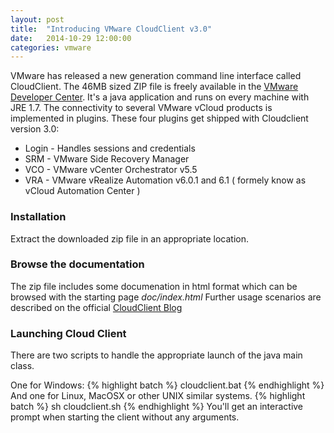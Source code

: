 ```yaml
---
layout: post
title:  "Introducing VMware CloudClient v3.0"
date:   2014-10-29 12:00:00
categories: vmware
---
```


VMware has released a new generation command line interface called CloudClient.
The 46MB sized ZIP file is freely available in the [VMware Developer Center][cloudclient-dl].
It's a java application and runs on every machine with JRE 1.7.
The connectivity to several VMware vCloud products is implemented in plugins.
These four plugins get shipped with Cloudclient version 3.0:

  * Login - Handles sessions and credentials
  * SRM - VMware Side Recovery Manager
  * VCO - VMware vCenter Orchestrator v5.5
  * VRA - VMware vRealize Automation v6.0.1 and 6.1 ( formely know as vCloud Automation Center )
  

### Installation
Extract the downloaded zip file in an appropriate location.

### Browse the documentation
The zip file includes some documenation in html format which can be browsed with the starting page *doc/index.html*
Further usage scenarios are described on the official [CloudClient Blog][cloudclient-blog]

### Launching Cloud Client
There are two scripts to handle the appropriate launch of the java main class.

One for Windows:
{% highlight batch %}
cloudclient.bat
{% endhighlight %}
And one for Linux, MacOSX or other UNIX similar systems.
{% highlight batch %}
sh cloudclient.sh
{% endhighlight %}
You'll get an interactive prompt when starting the client without any arguments.

[cloudclient-dl]: http://developercenter.vmware.com/web/dp/tool/cloudclient/3.0.0
[cloudclient-blog]: http://blogs.vmware.com/consulting/tag/cloudclient


